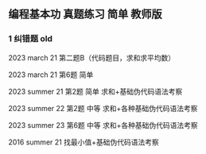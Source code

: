 ## 编程基本功 真题练习 简单 教师版


### 1 纠错题 old

2023 march 21 
第二题B（代码题目，求和求平均数）

2023 march 21 
第6题 简单

2023 summer 21 
第2题 简单
求和+基础伪代码语法考察 

2023 summer 22
第2题 中等
求和+各种基础伪代码语法考察

2023 summer 23
第6题 中等
求和+各种基础伪代码语法考察

2016 summer 21
找最小值+基础伪代码语法考察


